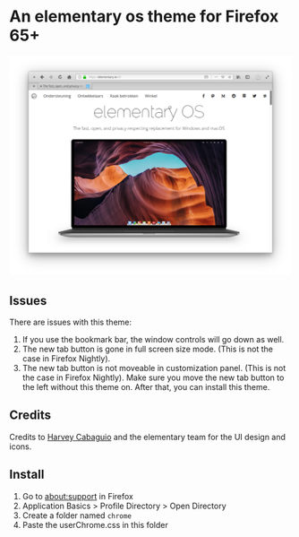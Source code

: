 # An elementary os theme for Firefox 65+

![Screenshot](screenshot_4.png)

## Issues
There are issues with this theme: 
1. If you use the bookmark bar, the window controls will go down as well.
2. The new tab button is gone in full screen size mode. (This is not the case in Firefox Nightly).
3. The new tab button is not moveable in customization panel. (This is not the case in Firefox Nightly). Make sure you move the new tab button to the left without this theme on. After that, you can install this theme.

## Credits
Credits to [Harvey Cabaguio](https://github.com/harveycabaguio/firefox-elementary-theme) and the elementary team for the UI design and icons.

## Install
1. Go to [about:support](about:support) in Firefox
2. Application Basics > Profile Directory > Open Directory
3. Create a folder named `chrome`
4. Paste the userChrome.css in this folder
